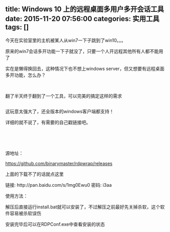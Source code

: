 title: Windows 10 上的远程桌面多用户多开会话工具
date: 2015-11-20 07:56:00
categories: 实用工具
tags: []
---
<p>
	今天在实验室里的主机被某人从win7一下子跳到了win10。。。
</p>
<p>
	原来的win7会话多开功能一下子就没了，只要一个人开远程其他所有人都不能用了
</p>
<p>
	实在是懒得换回去，这种情况下也不想上windows server，但又想要有远程桌面多开功能，怎么办？
</p>
<p>
	<br />
</p>
<p>
	翻了半天终于翻到了一个工具，可以完美的搞定这样的需求
</p>
<p>
	<img src="/images/tp_old/image/20151120/20151120155600_91154.jpg" alt="" /> 
</p>
<p>
	这玩意太强大了，还全版本的windows客户端都支持！
</p>
<p>
	详细的就不说了，有需要的自己戳链接吧。
</p>
<p>
	<!--more-->
</p>
<p>
	<br />
</p>
<p>
	<br />
</p>
<p>
	源地址：
</p>
<p>
	<a href="https://github.com/binarymaster/rdpwrap/releases" target="_blank">https://github.com/binarymaster/rdpwrap/releases</a> 
</p>
<p>
	上面的下载不了的话就点这里
</p>
<p>
	链接: http://pan.baidu.com/s/1mg0Ewu0 密码: i3aa
</p>
<p>
	使用方法：
</p>
<p>
	解压后直接运行install.bat就可以安装了，<span>不过解压之前最好先关掉杀软，这个软件容易被杀软误伤</span> 
</p>
<p>
	安装完毕后可以在RDPConf.exe中查看安装的状态
</p>
<p>
	<img src="/images/tp_old/image/20151120/20151120160126_94738.png" alt="" /> 
</p>